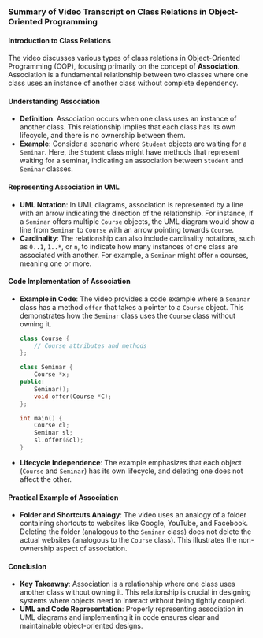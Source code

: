 ### Summary of Video Transcript on Class Relations in Object-Oriented Programming

#### Introduction to Class Relations

The video discusses various types of class relations in Object-Oriented Programming (OOP), focusing primarily on the concept of **Association**. Association is a fundamental relationship between two classes where one class uses an instance of another class without complete dependency.

#### Understanding Association

- **Definition**: Association occurs when one class uses an instance of another class. This relationship implies that each class has its own lifecycle, and there is no ownership between them.
- **Example**: Consider a scenario where `Student` objects are waiting for a `Seminar`. Here, the `Student` class might have methods that represent waiting for a seminar, indicating an association between `Student` and `Seminar` classes.

#### Representing Association in UML

- **UML Notation**: In UML diagrams, association is represented by a line with an arrow indicating the direction of the relationship. For instance, if a `Seminar` offers multiple `Course` objects, the UML diagram would show a line from `Seminar` to `Course` with an arrow pointing towards `Course`.
- **Cardinality**: The relationship can also include cardinality notations, such as `0..1`, `1..*`, or `n`, to indicate how many instances of one class are associated with another. For example, a `Seminar` might offer `n` courses, meaning one or more.

#### Code Implementation of Association

- **Example in Code**: The video provides a code example where a `Seminar` class has a method `offer` that takes a pointer to a `Course` object. This demonstrates how the `Seminar` class uses the `Course` class without owning it.

  ```cpp
  class Course {
      // Course attributes and methods
  };

  class Seminar {
      Course *x;
  public:
      Seminar();
      void offer(Course *C);
  };

  int main() {
      Course cl;
      Seminar sl;
      sl.offer(&cl);
  }
  ```

- **Lifecycle Independence**: The example emphasizes that each object (`Course` and `Seminar`) has its own lifecycle, and deleting one does not affect the other.

#### Practical Example of Association

- **Folder and Shortcuts Analogy**: The video uses an analogy of a folder containing shortcuts to websites like Google, YouTube, and Facebook. Deleting the folder (analogous to the `Seminar` class) does not delete the actual websites (analogous to the `Course` class). This illustrates the non-ownership aspect of association.

#### Conclusion

- **Key Takeaway**: Association is a relationship where one class uses another class without owning it. This relationship is crucial in designing systems where objects need to interact without being tightly coupled.
- **UML and Code Representation**: Properly representing association in UML diagrams and implementing it in code ensures clear and maintainable object-oriented designs.
